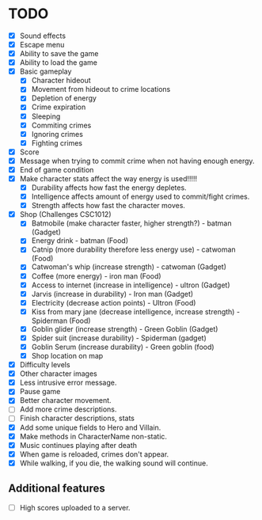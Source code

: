 # TODO

- [x] Sound effects
- [x] Escape menu
- [x] Ability to save the game
- [x] Ability to load the game
- [x] Basic gameplay
  - [x] Character hideout
  - [x] Movement from hideout to crime locations
  - [x] Depletion of energy
  - [x] Crime expiration
  - [x] Sleeping
  - [x] Commiting crimes
  - [x] Ignoring crimes
  - [x] Fighting crimes
- [x] Score
- [x] Message when trying to commit crime when not having enough energy.
- [x] End of game condition
- [x] Make character stats affect the way energy is used!!!!!
  - [x] Durability affects how fast the energy depletes.
  - [x] Intelligence affects amount of energy used to commit/fight crimes.
  - [x] Strength affects how fast the character moves.
- [x] Shop (Challenges CSC1012)
  - [x] Batmobile (make character faster, higher strength?) - batman (Gadget)
  - [x] Energy drink - batman (Food)
  - [x] Catnip (more durability therefore less energy use) - catwoman (Food)
  - [x] Catwoman's whip (increase strength) - catwoman (Gadget)
  - [x] Coffee (more energy) - iron man (Food)
  - [x] Access to internet (increase in intelligence) - ultron (Gadget)
  - [x] Jarvis (increase in durability) - Iron man (Gadget)
  - [x] Electricity (decrease action points) - Ultron (Food)
  - [x] Kiss from mary jane (decrease intelligence, increase strength) - Spiderman (Food)
  - [x] Goblin glider (increase strength) - Green Goblin (Gadget)
  - [x] Spider suit (increase durability) - Spiderman (gadget)
  - [x] Goblin Serum (increase durability) - Green goblin (food)
  - [x] Shop location on map
- [x] Difficulty levels
- [x] Other character images
- [x] Less intrusive error message.
- [x] Pause game
- [x] Better character movement.
- [ ] Add more crime descriptions.
- [ ] Finish character descriptions, stats
- [x] Add some unique fields to Hero and Villain.
- [x] Make methods in CharacterName non-static.
- [x] Music continues playing after death
- [x] When game is reloaded, crimes don't appear.
- [x] While walking, if you die, the walking sound will continue.

## Additional features

- [ ] High scores uploaded to a server.
